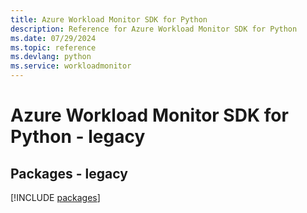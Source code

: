 ```yaml
---
title: Azure Workload Monitor SDK for Python
description: Reference for Azure Workload Monitor SDK for Python
ms.date: 07/29/2024
ms.topic: reference
ms.devlang: python
ms.service: workloadmonitor
---
```

# Azure Workload Monitor SDK for Python - legacy
## Packages - legacy
[!INCLUDE [packages](workload-monitor-index.md)]